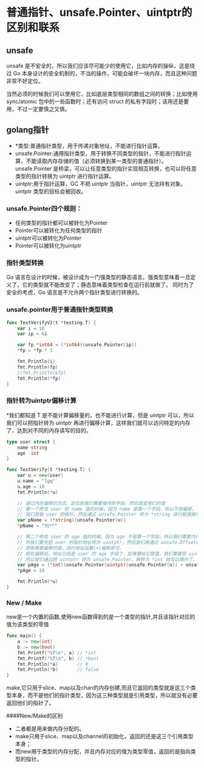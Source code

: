 # 普通指针、unsafe.Pointer、uintptr的区别和联系

## unsafe
unsafe 是不安全的，所以我们应该尽可能少的使用它，比如内存的操纵，这是绕过 Go 本身设计的安全机制的，不当的操作，可能会破坏一块内存，而且这种问题非常不好定位。

当然必须的时候我们可以使用它，比如底层类型相同的数组之间的转换；比如使用 sync/atomic 包中的一些函数时；还有访问 struct 的私有字段时；该用还是要用，不过一定要慎之又慎。

## golang指针
- *类型:普通指针类型，用于传递对象地址，不能进行指针运算。
- unsafe.Pointer:通用指针类型，用于转换不同类型的指针，不能进行指针运算，不能读取内存存储的值（必须转换到某一类型的普通指针）。unsafe.Pointer 是桥梁，可以让任意类型的指针实现相互转换，也可以将任意类型的指针转换为 uintptr 进行指针运算。
- uintptr:用于指针运算，GC 不把 uintptr 当指针，uintptr 无法持有对象。uintptr 类型的目标会被回收。

### unsafe.Pointer四个规则：
- 任何类型的指针都可以被转化为Pointer
- Pointer可以被转化为任何类型的指针
- uintptr可以被转化为Pointer
- Pointer可以被转化为uintptr

### 指针类型转换
Go 语言在设计的时候，被设计成为一门强类型的静态语言。强类型意味着一旦定义了，它的类型就不能改变了；静态意味着类型检查在运行前就做了。
同时为了安全的考虑，Go 语言是不允许两个指针类型进行转换的。

### unsafe.pointer用于普通指针类型转换
```go
func TestVerifyV2(t *testing.T) {
	var i = 10
	var ip = &i

	var fp *int64 = (*int64)(unsafe.Pointer(ip))
	*fp = *fp * 3

	fmt.Println(i)
	fmt.Println(fp)
	//fmt.Println(&fp)
	fmt.Println(*fp)
}
```
### 指针转为uintptr偏移计算
*我们都知道 T 是不能计算偏移量的，也不能进行计算，但是 uintptr 可以，所以我们可以把指针转为 uintptr 再进行偏移计算，这样我们就可以访问特定的内存了，达到对不同的内存读写的目的。
```go
type user struct {
	name string
	age  int
}

func TestVerify(t *testing.T) {
	var u = new(user)
	u.name = "lgq"
	u.age = 18
	fmt.Println(*u)

	// 通过内存偏移的方式，定位到我们需要操作的字段，然后改变他们的值
	// 第一个修改 user 的 name 值的时候，因为 name 是第一个字段，所以不用偏移，
	// 我们获取 user 的指针，然后通过 unsafe.Pointer 转为 *string 进行赋值操作即可。
	var pName = (*string)(unsafe.Pointer(u))
	*pName = "刘**"

	// 第二个修改 user 的 age 值的时候，因为 age 不是第一个字段，所以我们需要内存偏移，内存偏移牵涉到的计算只能通过 uintptr，
	// 所我们要先把 user 的指针地址转为 uintptr，然后我们再通过 unsafe.Offsetof(u.age)
	// 获取需要偏移的值，进行地址运算(+)偏移即可。
	// 现在偏移后，地址已经是 user 的 age 字段了，如果要给它赋值，我们需要把 uintptr 转为 *int 才可以。
	// 所以我们通过把 uintptr 转为 unsafe.Pointer，再转为 *int 就可以操作了。
	var pAge = (*int)(unsafe.Pointer(uintptr(unsafe.Pointer(u)) + unsafe.Offsetof(u.age)))
	*pAge = 19

	fmt.Println(*u)
}
```

### New / Make
new是一个内置的函数,使用new函数得到的是一个类型的指针,并且该指针对应的值为该类型的零值
```go
func main() {
    a := new(int)
    b := new(bool)
    fmt.Printf("%T\n", a) // *int
    fmt.Printf("%T\n", b) // *bool
    fmt.Println(*a)       // 0
    fmt.Println(*b)       // false
}
```

make,它只用于slice、map以及chan的内存创建,而且它返回的类型就是这三个类型本身，而不是他们的指针类型，因为这三种类型就是引用类型，所以就没有必要返回他们的指针了。

####New/Make的区别
- 二者都是用来做内存分配的。
- make只用于slice、map以及channel的初始化，返回的还是这三个引用类型本身；
- 而new用于类型的内存分配，并且内存对应的值为类型零值，返回的是指向类型的指针。

